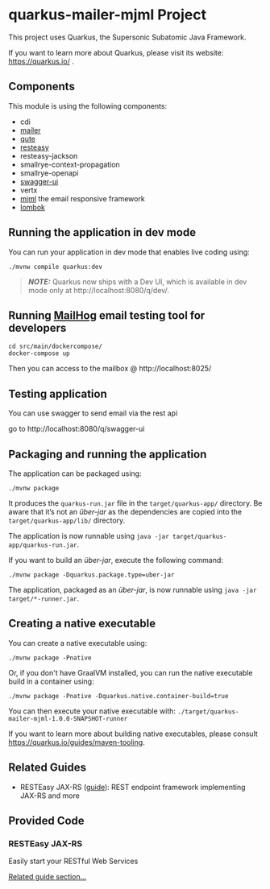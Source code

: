 # quarkus-mailer-mjml Project

This project uses Quarkus, the Supersonic Subatomic Java Framework.

If you want to learn more about Quarkus, please visit its website: https://quarkus.io/ .

## Components

This module is using the following components:
- cdi
- [mailer](https://quarkus.io/guides/mailer-reference)
- [qute](https://quarkus.io/guides/qute)
- [resteasy](https://quarkus.io/guides/rest-json)
- resteasy-jackson
- smallrye-context-propagation
- smallrye-openapi
- [swagger-ui](https://quarkus.io/guides/openapi-swaggerui)
- vertx
- [mjml](https://mjml.io/) the email responsive framework
- [lombok](https://projectlombok.org/)


## Running the application in dev mode

You can run your application in dev mode that enables live coding using:
```shell script
./mvnw compile quarkus:dev
```

> **_NOTE:_**  Quarkus now ships with a Dev UI, which is available in dev mode only at http://localhost:8080/q/dev/.

## Running [MailHog](https://github.com/mailhog/MailHog) email testing tool for developers
```shell script
cd src/main/dockercompose/
docker-compose up
```

Then you can access to the mailbox @ http://localhost:8025/

## Testing application

You can use swagger to send email via the rest api

go to http://localhost:8080/q/swagger-ui

## Packaging and running the application

The application can be packaged using:
```shell script
./mvnw package
```
It produces the `quarkus-run.jar` file in the `target/quarkus-app/` directory.
Be aware that it’s not an _über-jar_ as the dependencies are copied into the `target/quarkus-app/lib/` directory.

The application is now runnable using `java -jar target/quarkus-app/quarkus-run.jar`.

If you want to build an _über-jar_, execute the following command:
```shell script
./mvnw package -Dquarkus.package.type=uber-jar
```

The application, packaged as an _über-jar_, is now runnable using `java -jar target/*-runner.jar`.

## Creating a native executable

You can create a native executable using: 
```shell script
./mvnw package -Pnative
```

Or, if you don't have GraalVM installed, you can run the native executable build in a container using: 
```shell script
./mvnw package -Pnative -Dquarkus.native.container-build=true
```

You can then execute your native executable with: `./target/quarkus-mailer-mjml-1.0.0-SNAPSHOT-runner`

If you want to learn more about building native executables, please consult https://quarkus.io/guides/maven-tooling.

## Related Guides

- RESTEasy JAX-RS ([guide](https://quarkus.io/guides/rest-json)): REST endpoint framework implementing JAX-RS and more

## Provided Code

### RESTEasy JAX-RS

Easily start your RESTful Web Services

[Related guide section...](https://quarkus.io/guides/getting-started#the-jax-rs-resources)
